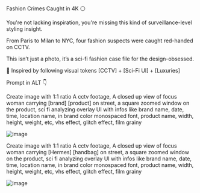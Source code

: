 Fashion Crimes Caught in 4K ⚪️

You're not lacking inspiration, you're missing this kind of surveillance-level styling insight.

From Paris to Milan to NYC, four fashion suspects were caught red-handed on CCTV.

This isn’t just a photo, it’s a sci-fi fashion case file for the design-obsessed.

🧠 Inspired by following visual tokens
[CCTV] + [Sci-Fi UI] + [Luxuries]

Prompt in ALT 👇


Create image with 1:1 ratio A cctv footage, 
A closed up view of focus woman carrying  [brand] [product] on street, a square zoomed window on the product, sci fi analyzing overlay UI with infos like brand name, date, time, location name, in brand color monospaced font, 
product name, width, height, weight, etc, vhs effect, glitch effect, film grainy


![image](https://github.com/user-attachments/assets/027a31d0-5e4d-43df-b8f2-55ec84720e05)


Create image with 1:1 ratio A cctv footage, 
A closed up view of focus woman carrying  [Hermes] [handbag] on street, a square zoomed window on the product, sci fi analyzing overlay UI with infos like brand name, date, time, location name, in brand color monospaced font, 
product name, width, height, weight, etc, vhs effect, glitch effect, film grainy

![image](https://github.com/user-attachments/assets/1172c589-ac34-4bbe-8cde-a2d2815a1dd7)

